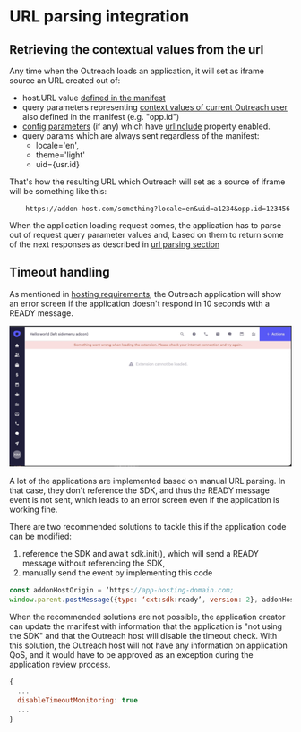 # URL parsing integration

## Retrieving the contextual values from the url

Any time when the Outreach loads an application, it will set as iframe source an URL created out of:

- host.URL value [defined in the manifest](manifest.md#url)
- query parameters representing [context values of current Outreach user](manifest.md#context) also defined in the manifest (e.g. "opp.id")
- [config parameters](configuration.md) (if any) which have [urlInclude](configuration.md##urlinclude) property enabled.
- query params which are always sent regardless of the manifest:
  - locale='en',
  - theme='light'
  - uid={usr.id}

That's how the resulting URL which Outreach will set as a source of iframe will be something like this:

```http
    https://addon-host.com/something?locale=en&uid=a1234&opp.id=123456
```

When the application loading request comes, the application has to parse out of request query parameter values and, based on them to return some of the next responses as described in [url parsing section](url-parsing.md)

## Timeout handling

As mentioned in [hosting requirements](host-requirements.md#timeouts), the Outreach application will show an error screen if the application doesn't respond in 10 seconds with a READY message.

![alt text](assets/timeout-error.png "Timeout error screen")

A lot of the applications are implemented based on manual URL parsing. In that case, they don't reference the SDK, and thus the READY message event is not sent, which leads to an error screen even if the application is working fine.

There are two recommended solutions to tackle this if the application code can be modified:

1. reference the SDK and await sdk.init(), which will send a READY message without referencing the SDK,
2. manually send the event by implementing this code

```javascript
const addonHostOrigin = ‘https://app-hosting-domain.com;
window.parent.postMessage({type: ‘cxt:sdk:ready’, version: 2}, addonHostOrigin)
```

When the recommended solutions are not possible, the application creator can update the manifest with information that the application is "not using the SDK" and that the Outreach host will disable the timeout check. With this solution, the Outreach host will not have any information on application QoS, and it would have to be approved as an exception during the application review process.

```javascript
{
  ...
  disableTimeoutMonitoring: true
  ...
} 
```
